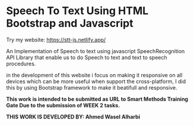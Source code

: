 # Speech To Text Using HTML Bootstrap and Javascript

Try my website: https://stt-js.netlify.app/

An Implementation of Speech to text using javascript SpeechRecognition API Library 
that enable us to do Speech to text and text to speech procedures.

in the development of this website i focus on making it responsive on all devices
which can be more useful when support the cross-platform, I did this by using 
Bootstrap framework to make it beatifull and responsive.


<B>This work is intended to be submitted as URL to Smart Methods Training Gate Due to the submission of WEEK 2 tasks.</B>

<B>THIS WORK IS DEVELOPED BY: Ahmed Wasel Alharbi</B>
